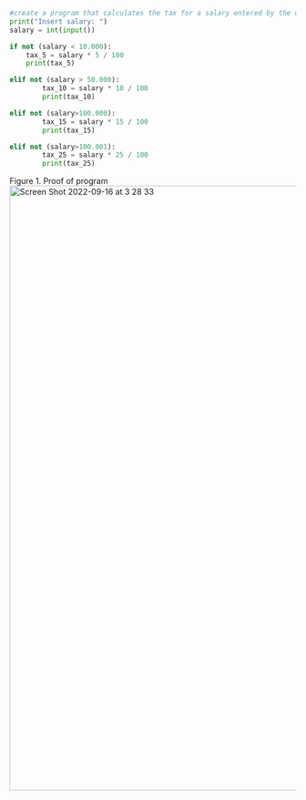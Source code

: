 ```.py
#create a program that calculates the tax for a salary entered by the user following the table below
print("Insert salary: ")
salary = int(input())

if not (salary < 10.000):
    tax_5 = salary * 5 / 100
    print(tax_5)

elif not (salary > 50.000):
        tax_10 = salary * 10 / 100
        print(tax_10)

elif not (salary>100.000):
        tax_15 = salary * 15 / 100
        print(tax_15)

elif not (salary>100.001):
        tax_25 = salary * 25 / 100
        print(tax_25)
```
        
Figure 1. Proof of program
<img width="1062" alt="Screen Shot 2022-09-16 at 3 28 33" src="https://user-images.githubusercontent.com/105724334/190481978-11f7a863-ba3f-43a1-b137-d8863cd45333.png">
